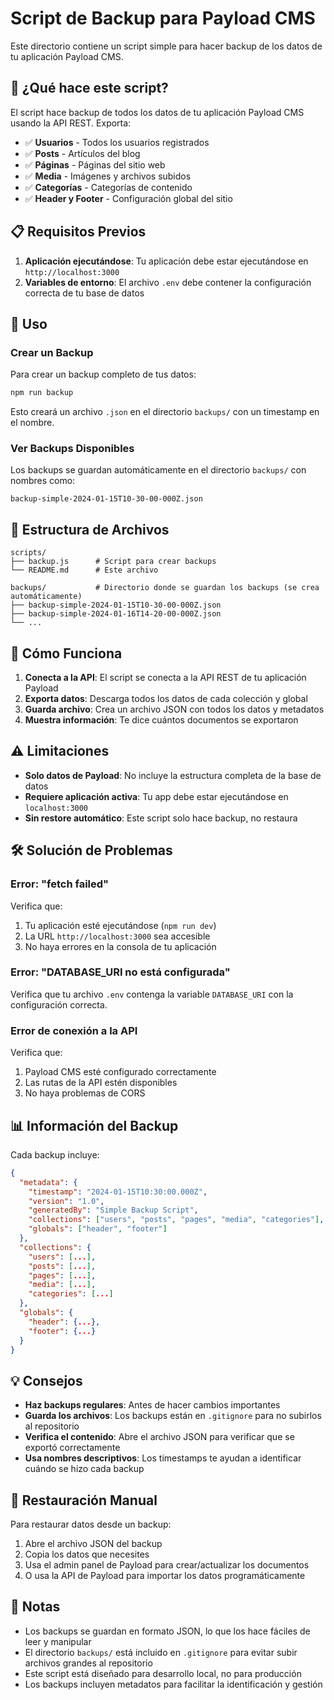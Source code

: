# Script de Backup para Payload CMS

Este directorio contiene un script simple para hacer backup de los datos de tu aplicación Payload CMS.

## 🎯 ¿Qué hace este script?

El script hace backup de todos los datos de tu aplicación Payload CMS usando la API REST. Exporta:

- ✅ **Usuarios** - Todos los usuarios registrados
- ✅ **Posts** - Artículos del blog
- ✅ **Páginas** - Páginas del sitio web
- ✅ **Media** - Imágenes y archivos subidos
- ✅ **Categorías** - Categorías de contenido
- ✅ **Header y Footer** - Configuración global del sitio

## 📋 Requisitos Previos

1. **Aplicación ejecutándose**: Tu aplicación debe estar ejecutándose en `http://localhost:3000`
2. **Variables de entorno**: El archivo `.env` debe contener la configuración correcta de tu base de datos

## 🚀 Uso

### Crear un Backup

Para crear un backup completo de tus datos:

```bash
npm run backup
```

Esto creará un archivo `.json` en el directorio `backups/` con un timestamp en el nombre.

### Ver Backups Disponibles

Los backups se guardan automáticamente en el directorio `backups/` con nombres como:
```
backup-simple-2024-01-15T10-30-00-000Z.json
```

## 📁 Estructura de Archivos

```
scripts/
├── backup.js      # Script para crear backups
└── README.md      # Este archivo

backups/           # Directorio donde se guardan los backups (se crea automáticamente)
├── backup-simple-2024-01-15T10-30-00-000Z.json
├── backup-simple-2024-01-16T14-20-00-000Z.json
└── ...
```

## 🔧 Cómo Funciona

1. **Conecta a la API**: El script se conecta a la API REST de tu aplicación Payload
2. **Exporta datos**: Descarga todos los datos de cada colección y global
3. **Guarda archivo**: Crea un archivo JSON con todos los datos y metadatos
4. **Muestra información**: Te dice cuántos documentos se exportaron

## ⚠️ Limitaciones

- **Solo datos de Payload**: No incluye la estructura completa de la base de datos
- **Requiere aplicación activa**: Tu app debe estar ejecutándose en `localhost:3000`
- **Sin restore automático**: Este script solo hace backup, no restaura

## 🛠️ Solución de Problemas

### Error: "fetch failed"

Verifica que:
1. Tu aplicación esté ejecutándose (`npm run dev`)
2. La URL `http://localhost:3000` sea accesible
3. No haya errores en la consola de tu aplicación

### Error: "DATABASE_URI no está configurada"

Verifica que tu archivo `.env` contenga la variable `DATABASE_URI` con la configuración correcta.

### Error de conexión a la API

Verifica que:
1. Payload CMS esté configurado correctamente
2. Las rutas de la API estén disponibles
3. No haya problemas de CORS

## 📊 Información del Backup

Cada backup incluye:

```json
{
  "metadata": {
    "timestamp": "2024-01-15T10:30:00.000Z",
    "version": "1.0",
    "generatedBy": "Simple Backup Script",
    "collections": ["users", "posts", "pages", "media", "categories"],
    "globals": ["header", "footer"]
  },
  "collections": {
    "users": [...],
    "posts": [...],
    "pages": [...],
    "media": [...],
    "categories": [...]
  },
  "globals": {
    "header": {...},
    "footer": {...}
  }
}
```

## 💡 Consejos

- **Haz backups regulares**: Antes de hacer cambios importantes
- **Guarda los archivos**: Los backups están en `.gitignore` para no subirlos al repositorio
- **Verifica el contenido**: Abre el archivo JSON para verificar que se exportó correctamente
- **Usa nombres descriptivos**: Los timestamps te ayudan a identificar cuándo se hizo cada backup

## 🔄 Restauración Manual

Para restaurar datos desde un backup:

1. Abre el archivo JSON del backup
2. Copia los datos que necesites
3. Usa el admin panel de Payload para crear/actualizar los documentos
4. O usa la API de Payload para importar los datos programáticamente

## 📝 Notas

- Los backups se guardan en formato JSON, lo que los hace fáciles de leer y manipular
- El directorio `backups/` está incluido en `.gitignore` para evitar subir archivos grandes al repositorio
- Este script está diseñado para desarrollo local, no para producción
- Los backups incluyen metadatos para facilitar la identificación y gestión
